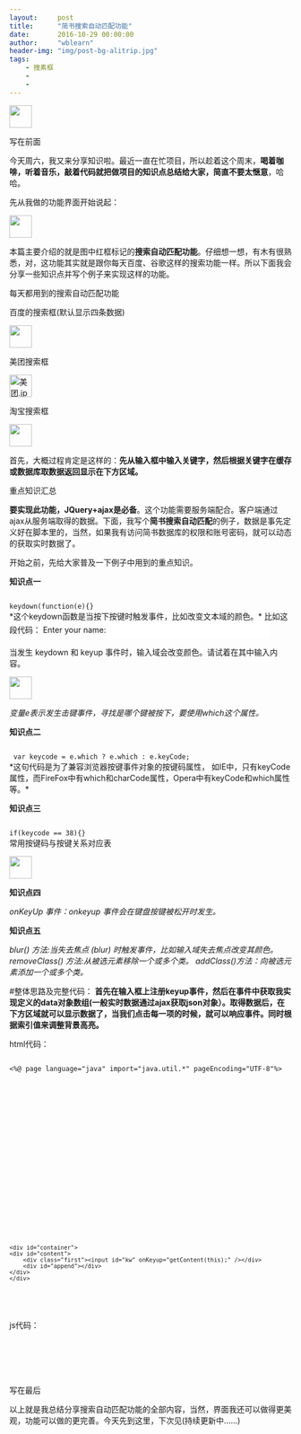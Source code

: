 ```yaml
---
layout:     post
title:      "简书搜索自动匹配功能"
date:       2016-10-29 00:00:00
author:     "wblearn"
header-img: "img/post-bg-alitrip.jpg"
tags:
    - 搜素框
    - 
    - 
---
```


![](http://upload-images.jianshu.io/upload_images/2556999-d5f8ac8600b233a9.gif?imageMogr2/auto-orient/strip)

写在前面

今天周六，我又来分享知识啦。最近一直在忙项目，所以趁着这个周末，**喝着咖啡，听着音乐，敲着代码就把做项目的知识点总结给大家，简直不要太惬意**，哈哈。

先从我做的功能界面开始说起：



![](http://upload-images.jianshu.io/upload_images/2556999-00bbbdcdd7beb103.jpg?imageMogr2/auto-orient/strip%7CimageView2/2/w/1240)

本篇主要介绍的就是图中红框标记的**搜索自动匹配功能**。仔细想一想，有木有很熟悉，对，这功能其实就是跟你每天百度、谷歌这样的搜索功能一样。所以下面我会分享一些知识点并写个例子来实现这样的功能。

每天都用到的搜索自动匹配功能

百度的搜索框(默认显示四条数据)

![](http://upload-images.jianshu.io/upload_images/2556999-b2d81b364dd53c58.jpg?imageMogr2/auto-orient/strip%7CimageView2/2/w/1240)

美团搜索框

![美团.jpg](http://upload-images.jianshu.io/upload_images/2556999-603bde9f9d0a632a.jpg?imageMogr2/auto-orient/strip%7CimageView2/2/w/1240)

淘宝搜索框

![](http://upload-images.jianshu.io/upload_images/2556999-07465fefe6446770.jpg?imageMogr2/auto-orient/strip%7CimageView2/2/w/1240)

首先，大概过程肯定是这样的：**先从输入框中输入关键字，然后根据关键字在缓存或数据库取数据返回显示在下方区域。**

重点知识汇总

**要实现此功能，JQuery+ajax是必备**。这个功能需要服务端配合。客户端通过ajax从服务端取得的数据。下面，我写个**简书搜索自动匹配**的例子，数据是事先定义好在脚本里的，当然，如果我有访问简书数据库的权限和账号密码，就可以动态的获取实时数据了。

开始之前，先给大家普及一下例子中用到的重点知识。

**知识点一**

<code>
keydown(function(e){}
</code>
*这个keydown函数是当按下按键时触发事件，比如改变文本域的颜色。*
比如这段代码：

<html>

<head>
<script type="text/javascript" src="/jquery/jquery.js"></script>
<script type="text/javascript">
$(document).ready(function(){
  $("input").keydown(function(){
    $("input").css("background-color","#FFFFCC");
  });
  $("input").keyup(function(){
    $("input").css("background-color","#D6D6FF");
  });
});
</script>
</head>

<body>
Enter your name: <input type="text" />

<p>当发生 keydown 和 keyup 事件时，输入域会改变颜色。请试着在其中输入内容。</p>

</body>
</html>

![](http://upload-images.jianshu.io/upload_images/2556999-dacb3a94db66e194.gif?imageMogr2/auto-orient/strip)

*变量e表示发生击键事件，寻找是哪个键被按下，要使用which这个属性。*

**知识点二**

<code>
 var keycode = e.which ? e.which : e.keyCode;
</code>
*这句代码是为了兼容浏览器按键事件对象的按键码属性， 如IE中，只有keyCode属性，而FireFox中有which和charCode属性，Opera中有keyCode和which属性等。*

**知识点三**

<code>
if(keycode == 38){}
</code>
常用按键码与按键关系对应表

![](http://upload-images.jianshu.io/upload_images/2556999-27f4800ca42ef14c.png?imageMogr2/auto-orient/strip%7CimageView2/2/w/1240)

**知识点四**

*onKeyUp 事件：onkeyup 事件会在键盘按键被松开时发生。*

**知识点五**

*blur() 方法:当失去焦点 (blur) 时触发事件，比如输入域失去焦点改变其颜色。
removeClass() 方法:从被选元素移除一个或多个类。
addClass()方法：向被选元素添加一个或多个类。*

#整体思路及完整代码：
**首先在输入框上注册keyup事件，然后在事件中获取我实现定义的data对象数组(一般实时数据通过ajax获取json对象）。取得数据后，在下方区域就可以显示数据了，当我们点击每一项的时候，就可以响应事件。同时根据索引值来调整背景高亮。**

html代码：
<pre><code>
<%@ page language="java" import="java.util.*" pageEncoding="UTF-8"%>

<!DOCTYPE HTML PUBLIC "-//W3C//DTD HTML 4.01 Transitional//EN" "http://www.w3.org/TR/html4/loose.dtd">
<html>
 <head>
  <title>简书自动搜索功能例子</title>
  <meta name="Author" content="wblearn">
  <meta name="Keywords" content="http://www.jianshu.com/users/48599dc7ef1b/latest_articles">
  <meta name="Description" content="简书自动搜索功能例子">
  <meta http-equiv="content-type" content="text/html; charset=UTF-8" />
  <link rel="stylesheet" media="all" href="http://cdn-qn0.jianshu.io/assets/base-00828532d00225531ad20ff45bf311ea.css">
  <link rel="stylesheet" media="all" href="http://cdn-qn0.jianshu.io/assets/reading-note-31f4bce318acdaac0a693701a57737e3.css">
  <link rel="stylesheet" media="all" href="http://cdn-qn0.jianshu.io/assets/base-read-mode-5f4051bc94fc595e8bc00821aae6c3e1.css">
  <script type="text/javascript" src="http://code.jquery.com/jquery-1.8.3.js"></script>
  <script src="http://cdn-qn0.jianshu.io/assets/modernizr-613ea63b5aa2f0e2a1946e9c28c8eedb.js"></script>
  <style type="text/css">
    #container{
        position:absolute;
        left:50%;
        top: 40%;
    }
    #content{
        float:left;
        position:relative;
        right:50%;
    }
    input{
        border:0;
        width:288px;
        height:30px;
        font-size:16px;
        padding:0 5px;
        line-height:30px;
    }
    .item{
        padding:3px 5px;
        cursor:pointer;
    }
    .addbg{
        background:#87A900;
    }
    .first{
        border:solid #87A900 2px;
        width:300px;
    }
    #append{
        border:solid #87A900 2px;
        border-top:0;
        display:none;
    }

img {
    max-width: 100%;
    width: 40px;
    height: 40px;
    vertical-align: middle;
    border: 0;
    -ms-interpolation-mode: bicubic;
}

font{
	margin-left: 20px;
    margin: 10px 0;
    font-family: inherit;
    font-weight: bold;
    line-height: 20px;
    color: inherit;
    text-rendering: optimizelegibility;
}
  </style>
 </head>
 <body>

    <div id="container">
    <div id="content">
        <div class="first"><input id="kw" onKeyup="getContent(this);" /></div>
        <div id="append"></div>
    </div>
    </div>

 </body>
</html>
</pre></code>
js代码：

<pre><code>

<script type="text/javascript">
var data = [
	"![](http://upload-images.jianshu.io/upload_images/2556999-22446bcad2b99d1b.jpg?imageMogr2/auto-orient/strip%7CimageView2/2/w/1240)"+"  <font>简书IT·互联网专题</font>",
    "![](http://upload-images.jianshu.io/upload_images/2556999-353d731adf3d34b5?imageMogr2/auto-orient/strip%7CimageView2/2/w/1240)"+"  <font>简书IT·互联网主编: 向右奔跑</font>",
    "![](http://upload-images.jianshu.io/upload_images/2556999-8d748c1a7d13141f.jpg?imageMogr2/auto-orient/strip%7CimageView2/2/w/1240)"+"  <font>简书程序员专题</font>",
    "![](http://upload-images.jianshu.io/upload_images/2556999-3c4eb4a2985e9153.JPG?imageMogr2/auto-orient/strip%7CimageView2/2/w/1240)"+"  <font>简书程序员主编: 小彤花园</font>",
    "![](http://upload-images.jianshu.io/upload_images/2556999-2a1db48c8c206301.jpg?imageMogr2/auto-orient/strip%7CimageView2/2/w/1240)"+"  <font>简书连载小说专题</font>",
    "![](http://upload-images.jianshu.io/upload_images/2556999-7dc7674754b2227e?imageMogr2/auto-orient/strip%7CimageView2/2/w/1240)"+"  <font>简书连载小说主编: 一鸣</font>",
    "![](http://upload-images.jianshu.io/upload_images/2556999-b4940e07ef6bbe3f.jpg?imageMogr2/auto-orient/strip%7CimageView2/2/w/1240)"+"  <font>简书诗专题</font>",
    "![](http://upload-images.jianshu.io/upload_images/2556999-f90e0cb9a13c11db.jpeg?imageMogr2/auto-orient/strip%7CimageView2/2/w/1240)"+"  <font>简书诗主编：北海源</font>",
    "![](http://upload-images.jianshu.io/upload_images/2556999-bad95d5bf57a8399.jpg?imageMogr2/auto-orient/strip%7CimageView2/2/w/1240)"+"  <font>简书其他专题</font>",
    "![](http://upload-images.jianshu.io/upload_images/2556999-90cdc692578d6c92?imageMogr2/auto-orient/strip%7CimageView2/2/w/1240)"+"  <font>简书其他主编</font>"
];
$(document).ready(function(){
    $(document).keydown(function(e){
        e = e || window.event;
        var keycode = e.which ? e.which : e.keyCode;
        if(keycode == 38){
            if(jQuery.trim($("#append").html())==""){
                return;
            }
            movePrev();
        }else if(keycode == 40){
            if(jQuery.trim($("#append").html())==""){
                return;
            }
            $("#kw").blur();
            if($(".item").hasClass("addbg")){
                moveNext();
            }else{
                $(".item").removeClass('addbg').eq(0).addClass('addbg');
            }


        }else if(keycode == 13){
            dojob();
        }
    });
    
    var movePrev = function(){
        $("#kw").blur();
        var index = $(".addbg").prevAll().length;
        if(index == 0){
            $(".item").removeClass('addbg').eq($(".item").length-1).addClass('addbg');
        }else{
            $(".item").removeClass('addbg').eq(index-1).addClass('addbg');
        }
    }
       
    var moveNext = function(){
        var index = $(".addbg").prevAll().length;
        if(index == $(".item").length-1){
            $(".item").removeClass('addbg').eq(0).addClass('addbg');
        }else{
            $(".item").removeClass('addbg').eq(index+1).addClass('addbg');
        }
       
    }
       
    var dojob = function(){
        $("#kw").blur();
        var value = $(".addbg").text();
        $("#kw").val(value);
        $("#append").hide().html("");
    }

});
function getContent(obj){
    var kw = jQuery.trim($(obj).val());
    if(kw == ""){
        $("#append").hide().html("");
        return false;
    }
    var html = "";
    for (var i = 0; i < data.length; i++) {
        if (data[i].indexOf(kw) >= 0) {
            html = html + "<div class='item' onmouseenter='getFocus(this)' onClick='getCon(this);'>" + data[i] + "</div>"
        }
    }
    if(html != ""){
        $("#append").show().html(html);
    }else{
        $("#append").hide().html("");
    }
}
function getFocus(obj){
    $(".item").removeClass("addbg");
    $(obj).addClass("addbg");
}
function getCon(obj){
    var value = $(obj).text();
    $("#kw").val(value);
    $("#append").hide().html("");
}
</script>

</pre></code>

写在最后

以上就是我总结分享搜索自动匹配功能的全部内容，当然，界面我还可以做得更美观，功能可以做的更完善。今天先到这里，下次见(持续更新中......)